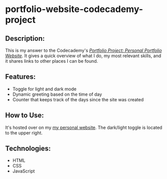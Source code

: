 # portfolio-website-codecademy-project

## Description:

This is my answer to the Codecademy's [*Portfolio Project: Personal Portfolio Website*](https://www.codecademy.com/paths/front-end-engineer-career-path/tracks/fecp-22-html-portfolio-project-personal-portfolio-website/modules/wdcp-22-personal-portfolio-project/kanban_projects/portfolio-website). It gives a quick overview of what I do, my most relevant skills, and it shares links to other places I can be found.

## Features: 
- Toggle for light and dark mode
- Dynamic greeting based on the time of day
- Counter that keeps track of the days since the site was created

## How to Use:
It's hosted over on my [my personal website](https://robiniversen.com/). The dark/light toggle is located to the upper right.

## Technologies:
- HTML
- CSS
- JavaScript
